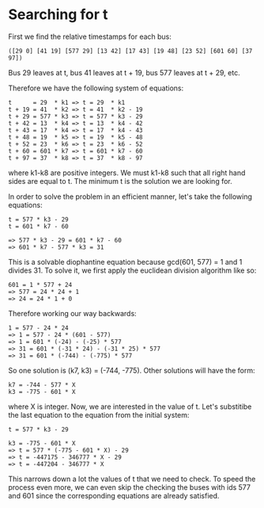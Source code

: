 # Searching for t

First we find the relative timestamps for each bus:

    ([29 0] [41 19] [577 29] [13 42] [17 43] [19 48] [23 52] [601 60] [37 97])

Bus 29 leaves at t, bus 41 leaves at t + 19, bus 577 leaves at t + 29, etc.

Therefore we have the following system of equations:

    t      = 29  * k1 => t = 29  * k1
    t + 19 = 41  * k2 => t = 41  * k2 - 19
    t + 29 = 577 * k3 => t = 577 * k3 - 29
    t + 42 = 13  * k4 => t = 13  * k4 - 42
    t + 43 = 17  * k4 => t = 17  * k4 - 43
    t + 48 = 19  * k5 => t = 19  * k5 - 48
    t + 52 = 23  * k6 => t = 23  * k6 - 52
    t + 60 = 601 * k7 => t = 601 * k7 - 60
    t + 97 = 37  * k8 => t = 37  * k8 - 97

where k1-k8 are positive integers. We must k1-k8 such that all right hand sides
are equal to t. The minimum t is the solution we are looking for.

In order to solve the problem in an efficient manner, let's take the following equations:

    t = 577 * k3 - 29
    t = 601 * k7 - 60

    => 577 * k3 - 29 = 601 * k7 - 60
    => 601 * k7 - 577 * k3 = 31

This is a solvable diophantine equation because gcd(601, 577) = 1 and 1 divides 31.
To solve it, we first apply the euclidean division algorithm like so:

    601 = 1 * 577 + 24
    => 577 = 24 * 24 + 1
    => 24 = 24 * 1 + 0

Therefore working our way backwards:

    1 = 577 - 24 * 24
    => 1 = 577 - 24 * (601 - 577)
    => 1 = 601 * (-24) - (-25) * 577
    => 31 = 601 * (-31 * 24) - (-31 * 25) * 577
    => 31 = 601 * (-744) - (-775) * 577

So one solution is (k7, k3) = (-744, -775). Other solutions will have the form:

    k7 = -744 - 577 * X
    k3 = -775 - 601 * X

where X is integer. Now, we are interested in the value of t. Let's substitibe the last
equation to the equation from the initial system:

    t = 577 * k3 - 29

    k3 = -775 - 601 * X
    => t = 577 * (-775 - 601 * X) - 29
    => t = -447175 - 346777 * X - 29
    => t = -447204 - 346777 * X

This narrows down a lot the values of t that we need to check. To speed the process even
more, we can even skip the checking the buses with ids 577 and 601 since the corresponding
equations are already satisfied.
